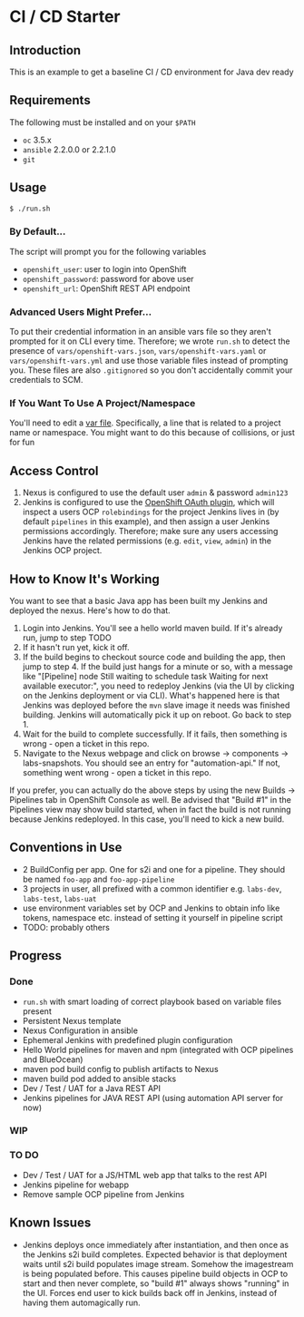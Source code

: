 # CI / CD Starter

## Introduction

This is an example to get a baseline CI / CD environment for Java dev ready

## Requirements

The following must be installed and on your `$PATH`

- `oc` 3.5.x 
- `ansible` 2.2.0.0 or 2.2.1.0
- `git`


## Usage

``` bash
$ ./run.sh
```
### By Default...

The script will prompt you for the following variables

* `openshift_user`: user to login into OpenShift
* `openshift_password`: password for above user
* `openshift_url`: OpenShift REST API endpoint

### Advanced Users Might Prefer...

To put their credential information in an ansible vars file so they aren't prompted for it on CLI every time. Therefore; we wrote `run.sh` to detect the presence of `vars/openshift-vars.json`, `vars/openshift-vars.yaml` or `vars/openshift-vars.yml` and use those variable files instead of prompting you. These files are also `.gitignored` so you don't accidentally commit your credentials to SCM.

### If You Want To Use A Project/Namespace

You'll need to edit a [var file](vars/ci-cd-starer-vars.json). Specifically, a line that is related to a project name or namespace. You might want to do this because of collisions, or just for fun

## Access Control

1. Nexus is configured to use the default user `admin` & password `admin123`
2. Jenkins is configured to use the [OpenShift OAuth plugin](https://github.com/openshift/jenkins-openshift-login-plugin), which will inspect a users OCP `rolebindings` for the project Jenkins lives in (by default `pipelines` in this example), and then assign a user Jenkins permissions accordingly. Therefore; make sure any users accessing Jenkins have the related permissions (e.g. `edit`, `view`, `admin`) in the Jenkins OCP project.


## How to Know It's Working

You want to see that a basic Java app has been built my Jenkins and deployed the nexus. Here's how to do that.

1. Login into Jenkins. You'll see a hello world maven build. If it's already run, jump to step TODO
2. If it hasn't run yet, kick it off.
3. If the build begins to checkout source code and building the app, then jump to step 4. If the build just hangs for a minute or so, with a message like "[Pipeline] node Still waiting to schedule task Waiting for next available executor:", you need to redeploy Jenkins (via the UI by clicking on the Jenkins deployment or via CLI). What's happened here is that Jenkins was deployed before the `mvn` slave image it needs was finished building. Jenkins will automatically pick it up on reboot. Go back to step 1.
4. Wait for the build to complete successfully. If it fails, then something is wrong - open a ticket in this repo.
5. Navigate to the Nexus webpage and click on browse -> components -> labs-snapshots. You should see an entry for "automation-api." If not, something went wrong - open a ticket in this repo.

If you prefer, you can actually do the above steps by using the new Builds -> Pipelines tab in OpenShift Console as well. Be advised that "Build #1" in the Pipelines view may show build started, when in fact the build is not running because Jenkins redeployed. In this case, you'll need to kick a new build.

## Conventions in Use

- 2 BuildConfig per app. One for s2i and one for a pipeline. They should be named `foo-app` and `foo-app-pipeline`
- 3 projects in user, all prefixed with a common identifier e.g. `labs-dev`, `labs-test`, `labs-uat`
- use environment variables set by OCP and Jenkins to obtain info like tokens, namespace etc. instead of setting it yourself in pipeline script
- TODO: probably others

## Progress

### Done
- `run.sh` with smart loading of correct playbook based on variable files present
- Persistent Nexus template
- Nexus Configuration in ansible
- Ephemeral Jenkins with predefined plugin configuration
- Hello World pipelines for maven and npm (integrated with OCP pipelines and BlueOcean)
- maven pod build config to publish artifacts to Nexus
- maven build pod added to ansible stacks
- Dev / Test / UAT for a Java REST API
- Jenkins pipelines for JAVA REST API (using automation API server for now)

### WIP


### TO DO

- Dev / Test / UAT for a JS/HTML web app that talks to the rest API
- Jenkins pipeline for webapp
- Remove sample OCP pipeline from Jenkins

## Known Issues

- Jenkins deploys once immediately after instantiation, and then once as the Jenkins s2i build completes. Expected behavior is that deployment waits until s2i build populates image stream. Somehow the imagestream is being populated before. This causes pipeline build objects in OCP to start and then never complete, so "build #1" always shows "running" in the UI. Forces end user to kick builds back off in Jenkins, instead of having them automagically run.
